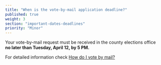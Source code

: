 ```yaml
---
title: "When is the vote-by-mail application deadline?"
published: true
weight: 3
section: "important-dates-deadlines"
priority: "Minor"
---
```

Your vote-by-mail request must be received in the county elections office **no later than Tuesday, April 12, by 5 PM.**  

For detailed information check [How do I vote by mail?](#menu-item-vote-by-mail)  
